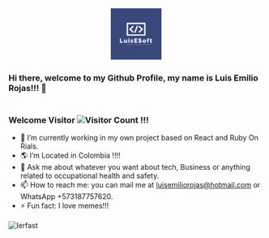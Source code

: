<div align="center">
  <img src="./luis-logo.png" alt="logo" width="20%"  height="auto" />
 
</div>

### Hi there, welcome to my Github Profile, my name is Luis Emilio Rojas!!! 👋

### <br>Welcome Visitor ![Visitor Count](https://profile-counter.glitch.me/{lerfast}/count.svg) !!!



- 🔭 I’m currently working in my own project based on React and Ruby On Rials.
- 🌎 I’m Located in Colombia  !!!! 
- 💬 Ask me about whatever you want about tech, Business or anything related to occupational health and safety.
- 📫 How to reach me: you can mail me at luisemiliorojas@hotmail.com or WhatsApp +573187757620.
- ⚡ Fun fact: I love memes!!! 

<p><img align="center" src="https://github-readme-stats.vercel.app/api/top-langs?username=lerfast&show_icons=true&locale=en&layout=compact" alt="lerfast" /></p>
<!-- - 🌱 I’m currently in Microverse Full Stack software developer program. -->
